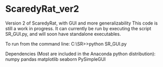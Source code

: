 # ScaredyRat_ver2
 Version 2 of ScaredyRat, with GUI and more generalizability
This code is still a work in progress.  It can currently be run by executing the script SR_GUI.py, and will soon have standalone executables.

To run from the command line:
  C:\SR>>python SR_GUI.py

Dependencies (Most are included in the Anaconda python distribution):
 numpy
 pandas
 matplotlib
 seaborn
 PySimpleGUI
 
 
